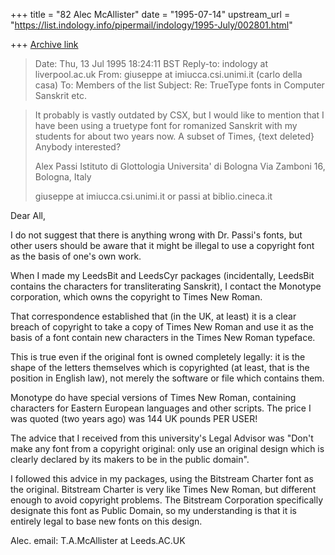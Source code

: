 +++
title = "82 Alec McAllister"
date = "1995-07-14"
upstream_url = "https://list.indology.info/pipermail/indology/1995-July/002801.html"

+++
[Archive link](https://list.indology.info/pipermail/indology/1995-July/002801.html)

>Date:          Thu, 13 Jul 1995 18:24:11 BST
>Reply-to:      indology at liverpool.ac.uk
>From:          giuseppe at imiucca.csi.unimi.it (carlo della casa)
>To:            Members of the list <indology at liverpool.ac.uk>
>Subject:       Re: TrueType fonts in Computer Sanskrit etc.

> It probably is vastly outdated by CSX, but I would like to mention that
> I have been using a truetype font for romanized Sanskrit with my students
> for about two years now. A subset of Times,
{text deleted}
> Anybody interested?
>
> Alex Passi
> Istituto di Glottologia
> Universita' di Bologna
> Via Zamboni 16, Bologna, Italy
>
> giuseppe at imiucca.csi.unimi.it
> or
> passi at biblio.cineca.it

Dear All,

I do not suggest that there is anything wrong with Dr. Passi's fonts, 
but other users should be aware that it might be illegal to use a 
copyright font as the basis of one's own work.

When I made my LeedsBit and LeedsCyr packages (incidentally, LeedsBit 
contains the characters for transliterating Sanskrit), I contact the
Monotype corporation, which owns the copyright to Times New Roman.

That correspondence established that (in the UK, at least) it is a 
clear breach of copyright to take a copy of Times New Roman and use 
it as the basis of a font contain new characters in the Times New 
Roman typeface.

This is true even if the original font is owned completely legally: 
it is the shape of the letters themselves which is copyrighted (at 
least, that is the position in English law), not merely the software 
or file which contains them.

Monotype do have special versions of Times New Roman, containing 
characters for Eastern European languages and other scripts. The 
price I was quoted (two years ago) was 144 UK pounds PER USER!

The advice that I received from this university's Legal Advisor was 
"Don't make any font from a copyright original: only use an original 
design which is clearly declared by its makers to be in the public 
domain".

I followed this advice in my packages, using the Bitstream Charter 
font as the original. Bitstream Charter is very like Times New Roman, 
but different enough to avoid copyright problems. The Bitstream 
Corporation specifically designate this font as Public Domain, so my 
understanding is that it is entirely legal to base new fonts on this 
design.

Alec.
email: T.A.McAllister at Leeds.AC.UK





